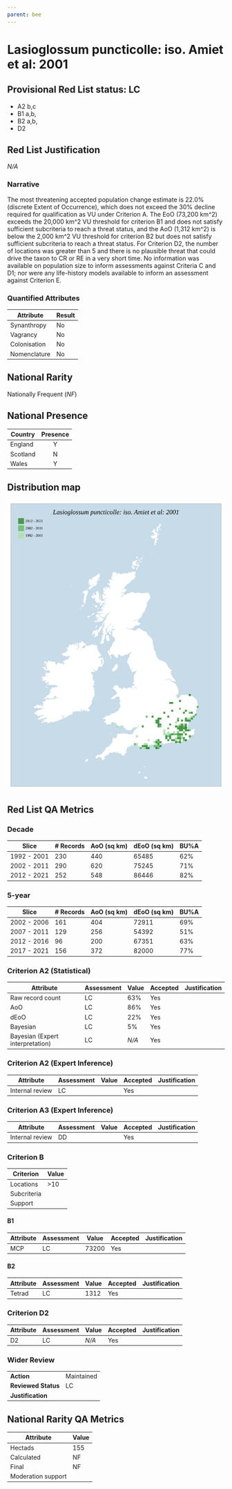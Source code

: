```yaml
---
parent: bee
---
```


# Lasioglossum puncticolle: iso. Amiet et al: 2001

## Provisional Red List status: LC
- A2 b,c
- B1 a,b, 
- B2 a,b, 
- D2

## Red List Justification
*N/A*
### Narrative


The most threatening accepted population change estimate is 22.0% (discrete Extent of Occurrence), which does not exceed the 30% decline required for qualification as VU under Criterion A. The EoO (73,200 km^2) exceeds the 20,000 km^2 VU threshold for criterion B1 and does not satisfy sufficient subcriteria to reach a threat status, and the AoO (1,312 km^2) is below the 2,000 km^2 VU threshold for criterion B2 but does not satisfy sufficient subcriteria to reach a threat status. For Criterion D2, the number of locations was greater than 5 and there is no plausible threat that could drive the taxon to CR or RE in a very short time. No information was available on population size to inform assessments against Criteria C and D1; nor were any life-history models available to inform an assessment against Criterion E.
### Quantified Attributes
|Attribute|Result|
|---|---|
|Synanthropy|No|
|Vagrancy|No|
|Colonisation|No|
|Nomenclature|No|


## National Rarity
Nationally Frequent (*NF*)

## National Presence
|Country|Presence
|---|:-:|
|England|Y|
|Scotland|N|
|Wales|Y|


## Distribution map
![](../map/127.svg)

## Red List QA Metrics
### Decade
| Slice | # Records | AoO (sq km) | dEoO (sq km) |BU%A |
|---|---|---|---|---|
|1992 - 2001|230|440|65485|62%|
|2002 - 2011|290|620|75245|71%|
|2012 - 2021|252|548|86446|82%|
### 5-year
| Slice | # Records | AoO (sq km) | dEoO (sq km) |BU%A |
|---|---|---|---|---|
|2002 - 2006|161|404|72911|69%|
|2007 - 2011|129|256|54392|51%|
|2012 - 2016|96|200|67351|63%|
|2017 - 2021|156|372|82000|77%|
### Criterion A2 (Statistical)
|Attribute|Assessment|Value|Accepted|Justification
|---|---|---|---|---|
|Raw record count|LC|63%|Yes||
|AoO|LC|86%|Yes||
|dEoO|LC|22%|Yes||
|Bayesian|LC|5%|Yes||
|Bayesian (Expert interpretation)|LC|*N/A*|Yes||
### Criterion A2 (Expert Inference)
|Attribute|Assessment|Value|Accepted|Justification
|---|---|---|---|---|
|Internal review|LC||Yes||
### Criterion A3 (Expert Inference)
|Attribute|Assessment|Value|Accepted|Justification
|---|---|---|---|---|
|Internal review|DD||Yes||
### Criterion B
|Criterion| Value|
|---|---|
|Locations|>10|
|Subcriteria||
|Support||
#### B1
|Attribute|Assessment|Value|Accepted|Justification
|---|---|---|---|---|
|MCP|LC|73200|Yes||
#### B2
|Attribute|Assessment|Value|Accepted|Justification
|---|---|---|---|---|
|Tetrad|LC|1312|Yes||
### Criterion D2
|Attribute|Assessment|Value|Accepted|Justification
|---|---|---|---|---|
|D2|LC|*N/A*|Yes||
### Wider Review
|  |  |
|---|---|
|**Action**|Maintained|
|**Reviewed Status**|LC|
|**Justification**||


## National Rarity QA Metrics
|Attribute|Value|
|---|---|
|Hectads|155|
|Calculated|NF|
|Final|NF|
|Moderation support||


